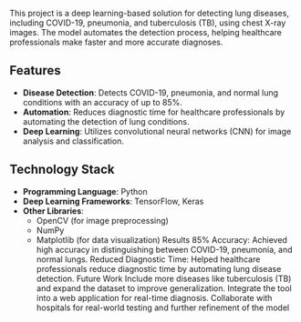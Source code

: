 This project is a deep learning-based solution for detecting lung diseases, including COVID-19, pneumonia, and tuberculosis (TB), using chest X-ray images. The model automates the detection process, helping healthcare professionals make faster and more accurate diagnoses.

## Features
- **Disease Detection**: Detects COVID-19, pneumonia, and normal lung conditions with an accuracy of up to 85%.
- **Automation**: Reduces diagnostic time for healthcare professionals by automating the detection of lung conditions.
- **Deep Learning**: Utilizes convolutional neural networks (CNN) for image analysis and classification.

## Technology Stack
- **Programming Language**: Python
- **Deep Learning Frameworks**: TensorFlow, Keras
- **Other Libraries**: 
  - OpenCV (for image preprocessing)
  - NumPy
  - Matplotlib (for data visualization)
    Results
85% Accuracy: Achieved high accuracy in distinguishing between COVID-19, pneumonia, and normal lungs.
Reduced Diagnostic Time: Helped healthcare professionals reduce diagnostic time by automating lung disease detection.
Future Work
Include more diseases like tuberculosis (TB) and expand the dataset to improve generalization.
Integrate the tool into a web application for real-time diagnosis.
Collaborate with hospitals for real-world testing and further refinement of the model
